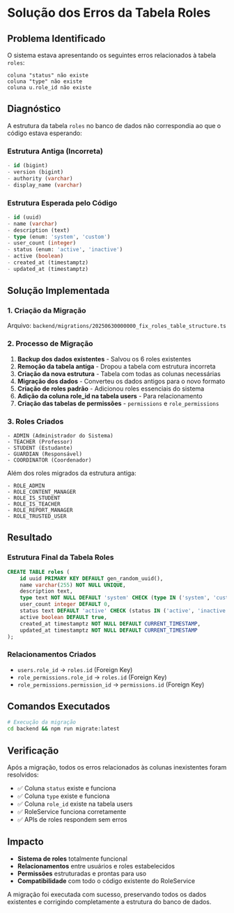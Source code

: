 # Solução dos Erros da Tabela Roles

## Problema Identificado

O sistema estava apresentando os seguintes erros relacionados à tabela `roles`:

```
coluna "status" não existe
coluna "type" não existe  
coluna u.role_id não existe
```

## Diagnóstico

A estrutura da tabela `roles` no banco de dados não correspondia ao que o código estava esperando:

### Estrutura Antiga (Incorreta)
```sql
- id (bigint)
- version (bigint)  
- authority (varchar)
- display_name (varchar)
```

### Estrutura Esperada pelo Código
```sql
- id (uuid)
- name (varchar)
- description (text)
- type (enum: 'system', 'custom')
- user_count (integer)
- status (enum: 'active', 'inactive') 
- active (boolean)
- created_at (timestamptz)
- updated_at (timestamptz)
```

## Solução Implementada

### 1. Criação da Migração
Arquivo: `backend/migrations/20250630000000_fix_roles_table_structure.ts`

### 2. Processo de Migração
1. **Backup dos dados existentes** - Salvou os 6 roles existentes
2. **Remoção da tabela antiga** - Dropou a tabela com estrutura incorreta
3. **Criação da nova estrutura** - Tabela com todas as colunas necessárias
4. **Migração dos dados** - Converteu os dados antigos para o novo formato
5. **Criação de roles padrão** - Adicionou roles essenciais do sistema
6. **Adição da coluna role_id na tabela users** - Para relacionamento
7. **Criação das tabelas de permissões** - `permissions` e `role_permissions`

### 3. Roles Criados
```
- ADMIN (Administrador do Sistema)
- TEACHER (Professor)  
- STUDENT (Estudante)
- GUARDIAN (Responsável)
- COORDINATOR (Coordenador)
```

Além dos roles migrados da estrutura antiga:
```
- ROLE_ADMIN
- ROLE_CONTENT_MANAGER  
- ROLE_IS_STUDENT
- ROLE_IS_TEACHER
- ROLE_REPORT_MANAGER
- ROLE_TRUSTED_USER
```

## Resultado

### Estrutura Final da Tabela Roles
```sql
CREATE TABLE roles (
    id uuid PRIMARY KEY DEFAULT gen_random_uuid(),
    name varchar(255) NOT NULL UNIQUE,
    description text,
    type text NOT NULL DEFAULT 'system' CHECK (type IN ('system', 'custom')),
    user_count integer DEFAULT 0,
    status text DEFAULT 'active' CHECK (status IN ('active', 'inactive')),
    active boolean DEFAULT true,
    created_at timestamptz NOT NULL DEFAULT CURRENT_TIMESTAMP,
    updated_at timestamptz NOT NULL DEFAULT CURRENT_TIMESTAMP
);
```

### Relacionamentos Criados
- `users.role_id` → `roles.id` (Foreign Key)
- `role_permissions.role_id` → `roles.id` (Foreign Key)
- `role_permissions.permission_id` → `permissions.id` (Foreign Key)

## Comandos Executados

```bash
# Execução da migração
cd backend && npm run migrate:latest
```

## Verificação

Após a migração, todos os erros relacionados às colunas inexistentes foram resolvidos:
- ✅ Coluna `status` existe e funciona
- ✅ Coluna `type` existe e funciona  
- ✅ Coluna `role_id` existe na tabela users
- ✅ RoleService funciona corretamente
- ✅ APIs de roles respondem sem erros

## Impacto

- **Sistema de roles** totalmente funcional
- **Relacionamentos** entre usuários e roles estabelecidos
- **Permissões** estruturadas e prontas para uso
- **Compatibilidade** com todo o código existente do RoleService

A migração foi executada com sucesso, preservando todos os dados existentes e corrigindo completamente a estrutura do banco de dados. 